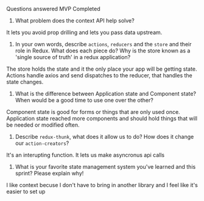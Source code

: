 Questions answered MVP Completed 

1. What problem does the context API help solve?

It lets you avoid prop drilling and lets you pass data upstream.

1. In your own words, describe `actions`, `reducers` and the `store` and their role in Redux. What does each piece do? Why is the store known as a 'single source of truth' in a redux application?

The store holds the state and it the only place your app will be getting state. Actions handle axios and send dispatches to the reducer, that handles the state changes.

1. What is the difference between Application state and Component state? When would be a good time to use one over the other?

Component state is good for forms or things that are only used once. Application state reached more components and should hold things that will be needed or modified often.

1. Describe `redux-thunk`, what does it allow us to do? How does it change our `action-creators`?

It's an interupting function. It lets us make asyncronus api calls

1. What is your favorite state management system you've learned and this sprint? Please explain why!


I like context becuse I don't have to bring in another library and I feel like it's easier to set up